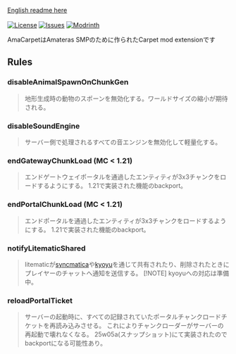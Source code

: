 [English readme here](https://github.com/pugur523/ama-carpet/blob/main/README.md)<br><br>
[![License](https://img.shields.io/github/license/pugur523/ama-carpet.svg)](https://opensource.org/licenses/MIT)
[![Issues](https://img.shields.io/github/issues/pugur523/ama-carpet.svg)](https://github.com/pugur523/ama-carpet/issues)
[![Modrinth](https://img.shields.io/modrinth/dt/amacarpet?label=Modrinth%20Downloads)](https://modrinth.com/mod/amacarpet)

AmaCarpetはAmateras SMPのために作られたCarpet mod extensionです

## Rules


### disableAnimalSpawnOnChunkGen

> 地形生成時の動物のスポーンを無効化する。ワールドサイズの縮小が期待される。


### disableSoundEngine

> サーバー側で処理されるすべての音エンジンを無効化して軽量化する。


### endGatewayChunkLoad (MC < 1.21)

> エンドゲートウェイポータルを通過したエンティティが3x3チャンクをロードするようにする。
> 1.21で実装された機能のbackport。


### endPortalChunkLoad (MC < 1.21)

> エンドポータルを通過したエンティティが3x3チャンクをロードするようにする。
> 1.21で実装された機能のbackport。


### notifyLitematicShared

> litematicが[syncmatica](https://modrinth.com/mod/syncmatica)や[kyoyu](https://modrinth.com/mod/kyoyu)を通じて共有されたり、削除されたときにプレイヤーのチャットへ通知を送信する。
[!NOTE] kyoyuへの対応は準備中。


### reloadPortalTicket

> サーバーの起動時に、すべての記録されていたポータルチャンクロードチケットを再読み込みさせる。
> これによりチャンクローダーがサーバーの再起動で壊れなくなる。
> 25w05a(スナップショット)にて実装されたのでbackportになる可能性あり。